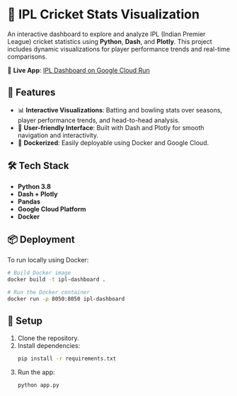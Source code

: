 # 🏏 IPL Cricket Stats Visualization

An interactive dashboard to explore and analyze IPL (Indian Premier League) cricket statistics using **Python**, **Dash**, and **Plotly**. This project includes dynamic visualizations for player performance trends and real-time comparisons.

🔗 **Live App**: [IPL Dashboard on Google Cloud Run](https://dashapp-lxnqkebi7q-ue.a.run.app/)

## 🚀 Features

- 📊 **Interactive Visualizations**: Batting and bowling stats over seasons, player performance trends, and head-to-head analysis.
- 🧩 **User-friendly Interface**: Built with Dash and Plotly for smooth navigation and interactivity.
- 🐳 **Dockerized**: Easily deployable using Docker and Google Cloud.

## 🛠️ Tech Stack

- **Python 3.8**
- **Dash + Plotly**
- **Pandas**
- **Google Cloud Platform**
- **Docker**

## 📦 Deployment

To run locally using Docker:

```bash
# Build Docker image
docker build -t ipl-dashboard .

# Run the Docker container
docker run -p 8050:8050 ipl-dashboard
```

## 📝 Setup

1. Clone the repository.
2. Install dependencies:
   ```bash
   pip install -r requirements.txt
   ```
3. Run the app:
   ```bash
   python app.py
   ```
